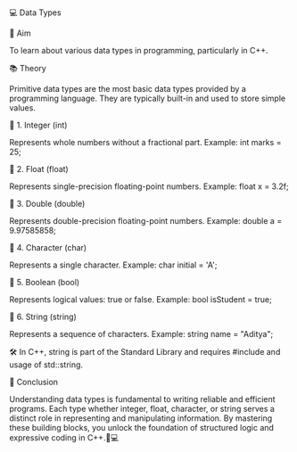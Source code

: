 💻 Data Types

🎯 Aim

To learn about various data types in programming, particularly in C++.

📚 Theory

Primitive data types are the most basic data types provided by a programming language. They are typically built-in and used to store simple values.

🔹 1. Integer (int)

Represents whole numbers without a fractional part.
Example: int marks = 25;

🔹 2. Float (float)

Represents single-precision floating-point numbers.
Example: float x = 3.2f;

🔹 3. Double (double)

Represents double-precision floating-point numbers.
Example: double a = 9.97585858;

🔹 4. Character (char)

Represents a single character.
Example: char initial = 'A';

🔹 5. Boolean (bool)

Represents logical values: true or false.
Example: bool isStudent = true;

🔹 6. String (string)

Represents a sequence of characters.
Example: string name = "Aditya";

🛠️ In C++, string is part of the Standard Library and requires #include <string> and usage of std::string.

🧠 Conclusion

Understanding data types is fundamental to writing reliable and efficient programs. Each type whether integer, float, character, or string serves a distinct role in representing and manipulating information. By mastering these building blocks, you unlock the foundation of structured logic and expressive coding in C++.🧱💻
